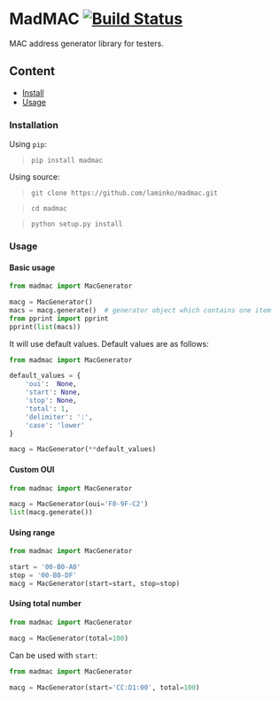 # MadMAC [![Build Status](https://travis-ci.com/laminko/madmac.svg?branch=master)](https://travis-ci.com/laminko/madmac)

MAC address generator library for testers.

## Content

- [Install](#installation)
- [Usage](#usage)


### Installation

Using `pip`:

> `pip install madmac`


Using source:

> `git clone https://github.com/laminko/madmac.git`

> `cd madmac`

> `python setup.py install`


### Usage

#### Basic usage

```python
from madmac import MacGenerator

macg = MacGenerator()
macs = macg.generate()  # generator object which contains one item
from pprint import pprint
pprint(list(macs))
```

It will use default values. Default values are as follows:

```python
from madmac import MacGenerator

default_values = {
    'oui':  None,
    'start': None,
    'stop': None,
    'total': 1,
    'delimiter': ':',
    'case': 'lower'
}

macg = MacGenerator(**default_values)
```

#### Custom OUI

```python
from madmac import MacGenerator

macg = MacGenerator(oui='F0-9F-C2')
list(macg.generate())
```

#### Using range

```python
from madmac import MacGenerator

start = '00-B0-A0'
stop = '00-B0-DF'
macg = MacGenerator(start=start, stop=stop)
```

#### Using total number

```python
from madmac import MacGenerator

macg = MacGenerator(total=100)
```

Can be used with `start`:

```python
from madmac import MacGenerator

macg = MacGenerator(start='CC:D1:00', total=100)
```
